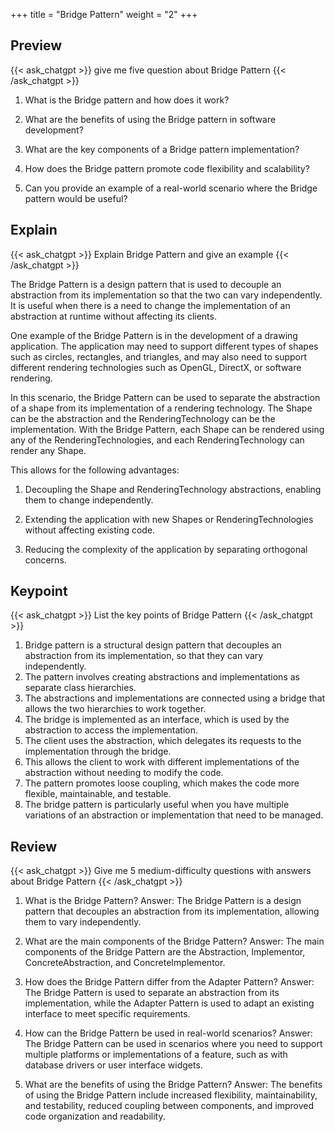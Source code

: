 +++
title = "Bridge Pattern"
weight = "2"
+++
## Preview
{{< ask_chatgpt >}}
give me five question about Bridge Pattern
{{< /ask_chatgpt >}}



1. What is the Bridge pattern and how does it work?

2. What are the benefits of using the Bridge pattern in software development?

3. What are the key components of a Bridge pattern implementation?

4. How does the Bridge pattern promote code flexibility and scalability?

5. Can you provide an example of a real-world scenario where the Bridge pattern would be useful?   

## Explain
{{< ask_chatgpt >}}
Explain Bridge Pattern and give an example
{{< /ask_chatgpt >}}



The Bridge Pattern is a design pattern that is used to decouple an abstraction from its implementation so that the two can vary independently. It is useful when there is a need to change the implementation of an abstraction at runtime without affecting its clients.

One example of the Bridge Pattern is in the development of a drawing application. The application may need to support different types of shapes such as circles, rectangles, and triangles, and may also need to support different rendering technologies such as OpenGL, DirectX, or software rendering.

In this scenario, the Bridge Pattern can be used to separate the abstraction of a shape from its implementation of a rendering technology. The Shape can be the abstraction and the RenderingTechnology can be the implementation. With the Bridge Pattern, each Shape can be rendered using any of the RenderingTechnologies, and each RenderingTechnology can render any Shape.

This allows for the following advantages:

1. Decoupling the Shape and RenderingTechnology abstractions, enabling them to change independently.

2. Extending the application with new Shapes or RenderingTechnologies without affecting existing code.

3. Reducing the complexity of the application by separating orthogonal concerns.   

## Keypoint
{{< ask_chatgpt >}}
List the key points of Bridge Pattern
{{< /ask_chatgpt >}}



1. Bridge pattern is a structural design pattern that decouples an abstraction from its implementation, so that they can vary independently.
2. The pattern involves creating abstractions and implementations as separate class hierarchies.
3. The abstractions and implementations are connected using a bridge that allows the two hierarchies to work together.
4. The bridge is implemented as an interface, which is used by the abstraction to access the implementation.
5. The client uses the abstraction, which delegates its requests to the implementation through the bridge.
6. This allows the client to work with different implementations of the abstraction without needing to modify the code.
7. The pattern promotes loose coupling, which makes the code more flexible, maintainable, and testable.
8. The bridge pattern is particularly useful when you have multiple variations of an abstraction or implementation that need to be managed.   

## Review
{{< ask_chatgpt >}}
Give me 5 medium-difficulty questions with answers about Bridge Pattern
{{< /ask_chatgpt >}}



1. What is the Bridge Pattern?
Answer: The Bridge Pattern is a design pattern that decouples an abstraction from its implementation, allowing them to vary independently.

2. What are the main components of the Bridge Pattern?
Answer: The main components of the Bridge Pattern are the Abstraction, Implementor, ConcreteAbstraction, and ConcreteImplementor.

3. How does the Bridge Pattern differ from the Adapter Pattern?
Answer: The Bridge Pattern is used to separate an abstraction from its implementation, while the Adapter Pattern is used to adapt an existing interface to meet specific requirements.

4. How can the Bridge Pattern be used in real-world scenarios?
Answer: The Bridge Pattern can be used in scenarios where you need to support multiple platforms or implementations of a feature, such as with database drivers or user interface widgets.

5. What are the benefits of using the Bridge Pattern?
Answer: The benefits of using the Bridge Pattern include increased flexibility, maintainability, and testability, reduced coupling between components, and improved code organization and readability.   

